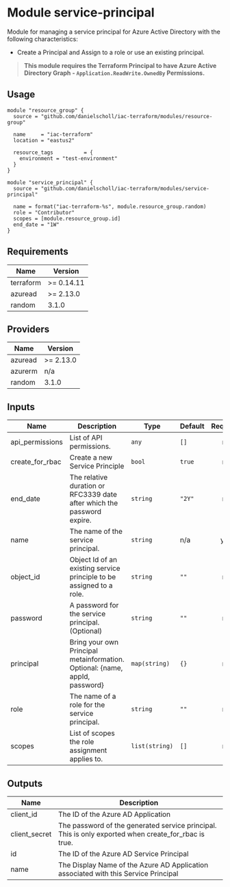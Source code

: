 # Module service-principal

Module for managing a service principal for Azure Active Directory with the following characteristics:

- Create a Principal and Assign to a role or use an existing principal.

> __This module requires the Terraform Principal to have Azure Active Directory Graph - `Application.ReadWrite.OwnedBy` Permissions.__


## Usage

```
module "resource_group" {
  source = "github.com/danielscholl/iac-terraform/modules/resource-group"

  name     = "iac-terraform"
  location = "eastus2"

  resource_tags          = {
    environment = "test-environment"
  } 
}

module "service_principal" {
  source = "github.com/danielscholl/iac-terraform/modules/service-principal"

  name = format("iac-terraform-%s", module.resource_group.random)
  role = "Contributor"
  scopes = [module.resource_group.id]
  end_date = "1W"
}
```

<!--- BEGIN_TF_DOCS --->
## Requirements

| Name | Version |
|------|---------|
| terraform | >= 0.14.11 |
| azuread | >= 2.13.0 |
| random | 3.1.0 |

## Providers

| Name | Version |
|------|---------|
| azuread | >= 2.13.0 |
| azurerm | n/a |
| random | 3.1.0 |

## Inputs

| Name | Description | Type | Default | Required |
|------|-------------|------|---------|:--------:|
| api\_permissions | List of API permissions. | `any` | `[]` | no |
| create\_for\_rbac | Create a new Service Principle | `bool` | `true` | no |
| end\_date | The relative duration or RFC3339 date after which the password expire. | `string` | `"2Y"` | no |
| name | The name of the service principal. | `string` | n/a | yes |
| object\_id | Object Id of an existing service principle to be assigned to a role. | `string` | `""` | no |
| password | A password for the service principal. (Optional) | `string` | `""` | no |
| principal | Bring your own Principal metainformation. Optional: {name, appId, password} | `map(string)` | `{}` | no |
| role | The name of a role for the service principal. | `string` | `""` | no |
| scopes | List of scopes the role assignment applies to. | `list(string)` | `[]` | no |

## Outputs

| Name | Description |
|------|-------------|
| client\_id | The ID of the Azure AD Application |
| client\_secret | The password of the generated service principal. This is only exported when create\_for\_rbac is true. |
| id | The ID of the Azure AD Service Principal |
| name | The Display Name of the Azure AD Application associated with this Service Principal |

<!--- END_TF_DOCS --->